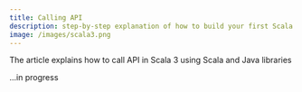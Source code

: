 ```yaml
---
title: Calling API
description: step-by-step explanation of how to build your first Scala 3 application from scratch on macOS.
image: /images/scala3.png
---
```



The article explains how to call API in Scala 3 using Scala and Java libraries

...in progress